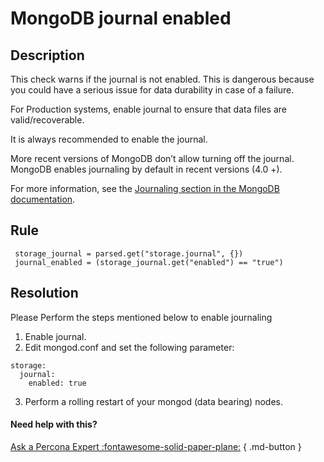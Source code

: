 # MongoDB journal enabled

## Description
This check warns if the journal is not enabled. 
This is dangerous because you could have a serious issue for data durability in case of a failure.


For Production systems, enable journal to ensure that data files are valid/recoverable.

It is always recommended to enable the journal. 

More recent versions of MongoDB don’t allow turning off the journal. 
MongoDB enables journaling by default in recent versions (4.0 +).

For more information, see the [Journaling section in the MongoDB documentation](https://docs.mongodb.com/manual/core/journaling/).



## Rule
```
 storage_journal = parsed.get("storage.journal", {})
 journal_enabled = (storage_journal.get("enabled") == "true")
```


## Resolution

Please Perform the steps mentioned below to enable journaling 

1. Enable journal. 
2. Edit mongod.conf and set the following parameter:
```
storage:
  journal:
	enabled: true
```
3. Perform a rolling restart of your mongod (data bearing) nodes.

#### Need help with this?

[Ask a Percona Expert :fontawesome-solid-paper-plane:](https://www.percona.com/about-percona/contact) { .md-button }